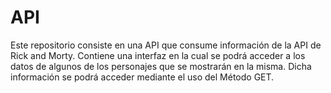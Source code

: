 # API
Este repositorio consiste en una API que consume información de la API de Rick and Morty. Contiene una interfaz en la cual  se podrá acceder a los datos de algunos de los personajes que se mostrarán en la misma. Dicha información se podrá acceder mediante el uso del Método GET.

